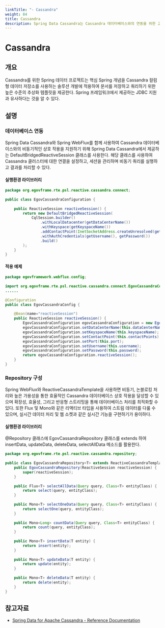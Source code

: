 ```yaml
---
linkTitle: "- Cassandra"
weight: 84
title: Cassandra
description: Spring Data Cassandra는 Cassandra 데이터베이스와의 연동을 위한 고수준 추상화 템플릿을 제공하며, Spring의 JDBC 지원 방식과 유사하다. 비동기적인 상호 작용을 위해 DefaultBridgedReactiveSession 클래스를 사용하여 Cassandra 클러스터에 연결하고, 비동기 쿼리를 실행 및 관리할 수 있다.
---
```

# Cassandra

## 개요

 Cassandra를 위한 Spring 데이터 프로젝트는 핵심 Spring 개념을 Cassandra 컬럼형 데이터 저장소를 사용하는 솔루션 개발에 적용하여 문서를 저장하고 쿼리하기 위한 높은 수준의 추상화 템플릿을 제공한다. Spring 프레임워크에서 제공하는 JDBC 지원과 유사하다는 것을 알 수 있다.

## 설명

### 데이터베이스 연동

 Spring Data Cassandra와 Spring WebFlux를 함께 사용하여 Cassandra 데이터베이스와의 비동기적인 상호 작용을 지원하기 위해 Spring Data Cassandra에서 제공하는 DefaultBridgedReactiveSession 클래스를 사용한다. 해당 클래스를 사용하여 Cassandra 클러스터에 대한 연결을 설정하고, 세션을 관리하며 비동기 쿼리를 실행하고 결과를 처리할 수 있다.

#### 실행환경 라이브러리

```java
package org.egovframe.rte.psl.reactive.cassandra.connect;
 
public class EgovCassandraConfiguration {
 
    public ReactiveSession reactiveSession() {
        return new DefaultBridgedReactiveSession(
            CqlSession.builder()
                .withLocalDatacenter(getDataCenterName())
                .withKeyspace(getKeyspaceName())
                .addContactPoint(InetSocketAddress.createUnresolved(getContactPoint(), getPort()))
                .withAuthCredentials(getUsername(), getPassword())
                .build()
        );
    }
}
```

#### 적용 예제

```java
package egovframework.webflux.config;
 
import org.egovframe.rte.psl.reactive.cassandra.connect.EgovCassandraConfiguration;
......
 
@Configuration
public class EgovCassandraConfig {
 
    @Bean(name="reactiveSession")
    public ReactiveSession reactiveSession() {
        EgovCassandraConfiguration egovCassandraConfiguration = new EgovCassandraConfiguration();
        egovCassandraConfiguration.setDataCenterName(this.dataCenterName);
        egovCassandraConfiguration.setKeyspaceName(this.keyspaceName);
        egovCassandraConfiguration.setContactPoint(this.contactPoints);
        egovCassandraConfiguration.setPort(this.port);
        egovCassandraConfiguration.setUsername(this.username);
        egovCassandraConfiguration.setPassword(this.password);
        return egovCassandraConfiguration.reactiveSession();
    }
}
```

### Repository 구성

 Spring WebFlux와 ReactiveCassandraTemplate을 사용하면 비동기, 논블로킹 처리와 높은 가용성을 통한 효율적인 Cassandra 데이터베이스 상호 작용을 달성할 수 있으며 확장성, 효율성, 그리고 반응형 스트리밍을 통해 데이터베이스 처리를 최적화할 수 있다. 또한 Flux 및 Mono와 같은 리액티브 타입을 사용하여 스트림 데이터를 다룰 수 있으며, 실시간 데이터 처리 및 웹 소켓과 같은 실시간 기능을 구현하기가 용이하다.

#### 실행환경 라이브러리

 @Repository 클래스에 EgovCassandraRepository 클래스를 extends 하여 insertData, updateData, deleteData, selectAllData 메소드를 활용한다.

```java
package org.egovframe.rte.psl.reactive.cassandra.repository;
 
public class EgovCassandraRepository<T> extends ReactiveCassandraTemplate {
    public EgovCassandraRepository(ReactiveSession reactiveSession) {
        super(reactiveSession);
    }
 
    public Flux<T> selectAllData(Query query, Class<T> entityClass) {
        return select(query, entityClass);
    }
 
    public Mono<T> selectOneData(Query query, Class<T> entityClass) {
        return selectOne(query, entityClass);
    }
 
    public Mono<Long> countData(Query query, Class<T> entityClass) {
        return count(query, entityClass);
    }
 
    public Mono<T> insertData(T entity) {
        return insert(entity);
    }
 
    public Mono<T> updateData(T entity) {
        return update(entity);
    }
 
    public Mono<T> deleteData(T entity) {
        return delete(entity);
    }
}
```

## 참고자료

- [Spring Data for Apache Cassandra - Reference Documentation](https://docs.spring.io/spring-data/cassandra/docs/3.4.12/reference/html/)